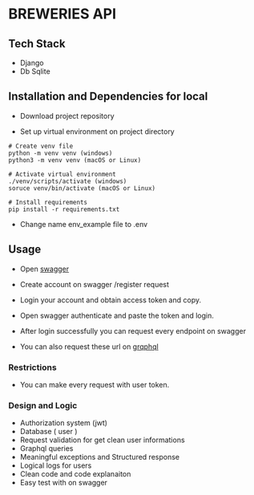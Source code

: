# BREWERIES API

## Tech Stack
- Django
- Db Sqlite

## Installation and Dependencies for local
- Download project repository

- Set up virtual environment on project directory

```
# Create venv file
python -m venv venv (windows)
python3 -m venv venv (macOS or Linux)

# Activate virtual environment
./venv/scripts/activate (windows)
soruce venv/bin/activate (macOS or Linux)

# Install requirements
pip install -r requirements.txt

```

- Change name env_example file to .env


## Usage

- Open [swagger](http://localhost:8000/api/swagger)

- Create account on swagger /register request

- Login your account and obtain access token and copy.

- Open swagger authenticate and paste the token and login.

- After login successfully you can request every endpoint on swagger

- You can also request these url on [grqphql](http://localhost:8000/graphql)

### Restrictions
- You can make every request with user token.

### Design and Logic
- Authorization system (jwt)
- Database ( user )
- Request validation for get clean user informations
- Graphql queries
- Meaningful exceptions and Structured response
- Logical logs for users
- Clean code and code explanaiton
- Easy test with on swagger

